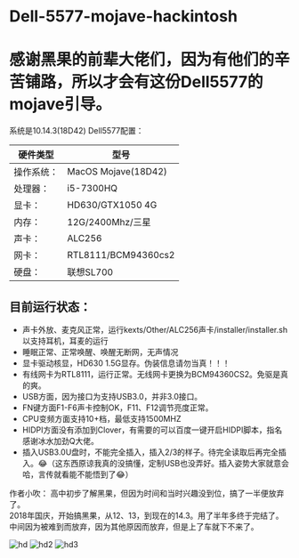# Dell-5577-mojave-hackintosh
# 感谢黑果的前辈大佬们，因为有他们的辛苦铺路，所以才会有这份Dell5577的mojave引导。 
系统是10.14.3(18D42)
Dell5577配置： 

 |硬件类型|型号|
 |---- | ----- |
|操作系统：|MacOS Mojave(18D42)|
|处理器：|i5-7300HQ|
|显卡：|HD630/GTX1050 4G|
|内存：|12G/2400Mhz/三星|
|声卡：|ALC256|
|网卡：|RTL8111/BCM94360cs2|
|硬盘：|联想SL700|

## 目前运行状态：

* 声卡外放、麦克风正常，运行kexts/Other/ALC256声卡/installer/installer.sh以支持耳机，耳麦的运行
* 睡眠正常、正常唤醒、唤醒无断网，无声情况
* 显卡驱动核显，HD630 1.5G显存。伪装信息请勿当真！！！
* 有线网卡为RTL8111，运行正常。无线网卡更换为BCM94360CS2。免驱是真的爽。
* USB方面，因为接口为支持USB3.0，并非3.0接口。
* FN键方面F1-F6声卡控制OK，F11、F12调节亮度正常。
* CPU变频方面支持10+档，最低支持1500MHZ
* HIDPI方面没有添加到Clover，有需要的可以百度一键开启HIDPI脚本，指名感谢冰水加劲Q大佬。
* 插入USB3.0U盘时，不能完全插入，插入2/3的样子。待完全读取后再完全插入。😂（这东西原谅我真的没搞懂，定制USB也没弄好。插入姿势大家就意会哈，言传就看能不能悟到了😂）

作者小吹：
高中初步了解黑果，但因为时间和当时兴趣没到位，搞了一半便放弃了。<br>
2018年国庆，开始搞黑果，从12、13，到现在的14.3。用了半年多终于完结了。中间因为被难到而放弃，因为其他原因而放弃，但是上了车就下不来了。

![hd](https://github.com/Wmyaaa/Dell5577-hackintosh-clover/blob/master/pic/屏幕快照%202019-04-16%20下午8.06.56.png)
![hd2](https://github.com/Wmyaaa/Dell5577-hackintosh-clover/blob/master/pic/屏幕快照%202019-04-16%20下午8.07.55.png)
![hd3](https://github.com/Wmyaaa/Dell5577-hackintosh-clover/blob/master/pic/屏幕快照%202019-04-16%20下午8.08.16.png)

